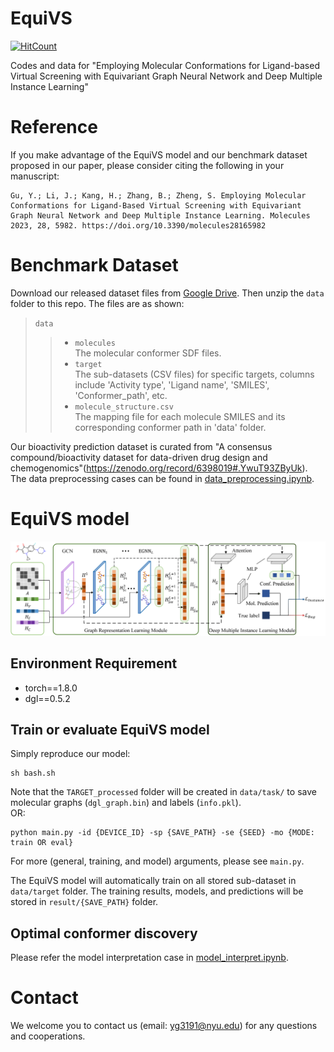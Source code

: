 # EquiVS
[![HitCount](https://hits.dwyl.com/gu-yaowen/EquiVS.svg?style=flat-square&show=unique)](http://hits.dwyl.com/gu-yaowen/EquiVS)

Codes and data for "Employing Molecular Conformations for Ligand-based Virtual Screening with Equivariant Graph Neural Network and Deep Multiple Instance Learning"

# Reference
If you make advantage of the EquiVS model and our benchmark dataset proposed in our paper, please consider citing the following in your manuscript:

```
Gu, Y.; Li, J.; Kang, H.; Zhang, B.; Zheng, S. Employing Molecular Conformations for Ligand-Based Virtual Screening with Equivariant Graph Neural Network and Deep Multiple Instance Learning. Molecules 2023, 28, 5982. https://doi.org/10.3390/molecules28165982    
```

# Benchmark Dataset
Download our released dataset files from [Google Drive](https://drive.google.com/file/d/1mGNzxDVeczQzsxTPxIezUQWhOF5KRGE9/view?usp=sharing). Then unzip the ``data`` folder to this repo. The files are as shown:

>``data``
>> * ``molecules`` \
  The molecular conformer SDF files.
>> * ``target`` \
  The sub-datasets (CSV files) for specific targets, columns include 'Activity type', 'Ligand name', 'SMILES', 'Conformer_path', etc.
>> * ``molecule_structure.csv`` \
  The mapping file for each molecule SMILES and its corresponding conformer path in 'data' folder.

Our bioactivity prediction dataset is curated from "A consensus compound/bioactivity dataset for data-driven drug design and chemogenomics"(https://zenodo.org/record/6398019#.YwuT93ZByUk). The data preprocessing cases can be found in [data_preprocessing.ipynb](https://github.com/gu-yaowen/EquiVS/blob/main/data_preprocessing.ipynb).

# EquiVS model
![EquiVS](https://github.com/gu-yaowen/EquiVS/blob/main/model_structure.png)
## Environment Requirement
* torch==1.8.0
* dgl==0.5.2

## Train or evaluate EquiVS model
Simply reproduce our model:
```
sh bash.sh
```
Note that the ``TARGET_processed`` folder will be created in ``data/task/`` to save molecular graphs (``dgl_graph.bin``) and labels (``info.pkl``). \
OR:
```
python main.py -id {DEVICE_ID} -sp {SAVE_PATH} -se {SEED} -mo {MODE: train OR eval}
```
For more (general, training, and model) arguments, please see ``main.py``.

The EquiVS model will automatically train on all stored sub-dataset in ``data/target`` folder. The training results, models, and predictions will be stored in ``result/{SAVE_PATH}`` folder. 

## Optimal conformer discovery
Please refer the model interpretation case in [model_interpret.ipynb](https://github.com/gu-yaowen/EquiVS/blob/main/model_interpret.ipynb).

# Contact
We welcome you to contact us (email: yg3191@nyu.edu) for any questions and cooperations.
